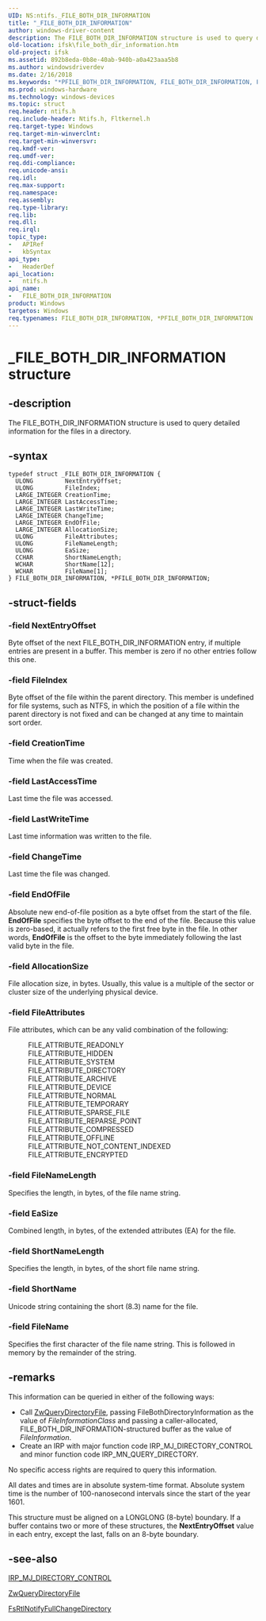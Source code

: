 ```yaml
---
UID: NS:ntifs._FILE_BOTH_DIR_INFORMATION
title: "_FILE_BOTH_DIR_INFORMATION"
author: windows-driver-content
description: The FILE_BOTH_DIR_INFORMATION structure is used to query detailed information for the files in a directory.
old-location: ifsk\file_both_dir_information.htm
old-project: ifsk
ms.assetid: 892b8eda-0b8e-40ab-940b-a0a423aaa5b8
ms.author: windowsdriverdev
ms.date: 2/16/2018
ms.keywords: "*PFILE_BOTH_DIR_INFORMATION, FILE_BOTH_DIR_INFORMATION, FILE_BOTH_DIR_INFORMATION structure [Installable File System Drivers], PFILE_BOTH_DIR_INFORMATION, PFILE_BOTH_DIR_INFORMATION structure pointer [Installable File System Drivers], _FILE_BOTH_DIR_INFORMATION, fileinformationstructures_6e3069a3-7938-4c57-b741-594c3b70a986.xml, ifsk.file_both_dir_information, ntifs/FILE_BOTH_DIR_INFORMATION, ntifs/PFILE_BOTH_DIR_INFORMATION"
ms.prod: windows-hardware
ms.technology: windows-devices
ms.topic: struct
req.header: ntifs.h
req.include-header: Ntifs.h, Fltkernel.h
req.target-type: Windows
req.target-min-winverclnt: 
req.target-min-winversvr: 
req.kmdf-ver: 
req.umdf-ver: 
req.ddi-compliance: 
req.unicode-ansi: 
req.idl: 
req.max-support: 
req.namespace: 
req.assembly: 
req.type-library: 
req.lib: 
req.dll: 
req.irql: 
topic_type:
-	APIRef
-	kbSyntax
api_type:
-	HeaderDef
api_location:
-	ntifs.h
api_name:
-	FILE_BOTH_DIR_INFORMATION
product: Windows
targetos: Windows
req.typenames: FILE_BOTH_DIR_INFORMATION, *PFILE_BOTH_DIR_INFORMATION
---
```


# _FILE_BOTH_DIR_INFORMATION structure


## -description


The FILE_BOTH_DIR_INFORMATION structure is used to query detailed information for the files in a directory. 


## -syntax


````
typedef struct _FILE_BOTH_DIR_INFORMATION {
  ULONG         NextEntryOffset;
  ULONG         FileIndex;
  LARGE_INTEGER CreationTime;
  LARGE_INTEGER LastAccessTime;
  LARGE_INTEGER LastWriteTime;
  LARGE_INTEGER ChangeTime;
  LARGE_INTEGER EndOfFile;
  LARGE_INTEGER AllocationSize;
  ULONG         FileAttributes;
  ULONG         FileNameLength;
  ULONG         EaSize;
  CCHAR         ShortNameLength;
  WCHAR         ShortName[12];
  WCHAR         FileName[1];
} FILE_BOTH_DIR_INFORMATION, *PFILE_BOTH_DIR_INFORMATION;
````


## -struct-fields




### -field NextEntryOffset

Byte offset of the next FILE_BOTH_DIR_INFORMATION entry, if multiple entries are present in a buffer. This member is zero if no other entries follow this one. 


### -field FileIndex

Byte offset of the file within the parent directory. This member is undefined for file systems, such as NTFS, in which the position of a file within the parent directory is not fixed and can be changed at any time to maintain sort order. 


### -field CreationTime

Time when the file was created. 


### -field LastAccessTime

Last time the file was accessed. 


### -field LastWriteTime

Last time information was written to the file. 


### -field ChangeTime

Last time the file was changed. 


### -field EndOfFile

Absolute new end-of-file position as a byte offset from the start of the file. <b>EndOfFile</b> specifies the byte offset to the end of the file. Because this value is zero-based, it actually refers to the first free byte in the file. In other words, <b>EndOfFile</b> is the offset to the byte immediately following the last valid byte in the file.


### -field AllocationSize

File allocation size, in bytes. Usually, this value is a multiple of the sector or cluster size of the underlying physical device. 


### -field FileAttributes

File attributes, which can be any valid combination of the following: 
	  


<dl>
<dd>FILE_ATTRIBUTE_READONLY</dd>
<dd>FILE_ATTRIBUTE_HIDDEN</dd>
<dd>FILE_ATTRIBUTE_SYSTEM</dd>
<dd>FILE_ATTRIBUTE_DIRECTORY</dd>
<dd>FILE_ATTRIBUTE_ARCHIVE</dd>
<dd>FILE_ATTRIBUTE_DEVICE</dd>
<dd>FILE_ATTRIBUTE_NORMAL</dd>
<dd>FILE_ATTRIBUTE_TEMPORARY</dd>
<dd>FILE_ATTRIBUTE_SPARSE_FILE</dd>
<dd>FILE_ATTRIBUTE_REPARSE_POINT</dd>
<dd>FILE_ATTRIBUTE_COMPRESSED</dd>
<dd>FILE_ATTRIBUTE_OFFLINE</dd>
<dd>FILE_ATTRIBUTE_NOT_CONTENT_INDEXED</dd>
<dd>FILE_ATTRIBUTE_ENCRYPTED</dd>
</dl>



### -field FileNameLength

Specifies the length, in bytes, of the file name string. 


### -field EaSize

Combined length, in bytes, of the extended attributes (EA) for the file. 


### -field ShortNameLength

Specifies the length, in bytes, of the short file name string. 


### -field ShortName

Unicode string containing the short (8.3) name for the file. 


### -field FileName

Specifies the first character of the file name string. This is followed in memory by the remainder of the string. 


## -remarks



This information can be queried in either of the following ways: 

<ul>
<li>
Call <a href="..\ntifs\nf-ntifs-zwquerydirectoryfile.md">ZwQueryDirectoryFile</a>, passing FileBothDirectoryInformation as the value of <i>FileInformationClass</i> and passing a caller-allocated, FILE_BOTH_DIR_INFORMATION-structured buffer as the value of <i>FileInformation</i>. 

</li>
<li>
Create an IRP with major function code IRP_MJ_DIRECTORY_CONTROL and minor function code IRP_MN_QUERY_DIRECTORY. 

</li>
</ul>
No specific access rights are required to query this information. 

All dates and times are in absolute system-time format. Absolute system time is the number of 100-nanosecond intervals since the start of the year 1601. 

This structure must be aligned on a LONGLONG (8-byte) boundary. If a buffer contains two or more of these structures, the <b>NextEntryOffset</b> value in each entry, except the last, falls on an 8-byte boundary. 




## -see-also

<a href="https://msdn.microsoft.com/library/windows/hardware/ff548658">IRP_MJ_DIRECTORY_CONTROL</a>



<a href="..\ntifs\nf-ntifs-zwquerydirectoryfile.md">ZwQueryDirectoryFile</a>



<a href="..\rxprocs\nf-rxprocs-fsrtlnotifyfullchangedirectory.md">FsRtlNotifyFullChangeDirectory</a>



 

 


